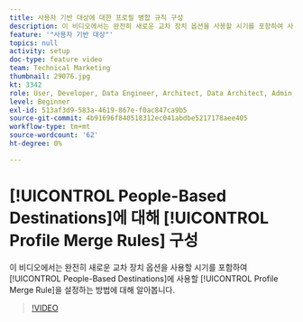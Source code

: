```yaml
---
title: 사용자 기반 대상에 대한 프로필 병합 규칙 구성
description: 이 비디오에서는 완전히 새로운 교차 장치 옵션을 사용할 시기를 포함하여 사람 기반 대상에 사용할 프로필 병합 규칙을 설정하는 방법에 대해 알아봅니다.
feature: '"사용자 기반 대상"'
topics: null
activity: setup
doc-type: feature video
team: Technical Marketing
thumbnail: 29076.jpg
kt: 3342
role: User, Developer, Data Engineer, Architect, Data Architect, Admin, Leader
level: Beginner
exl-id: 513af3d9-583a-4619-867e-f0ac847ca9b5
source-git-commit: 4b91696f840518312ec041abdbe5217178aee405
workflow-type: tm+mt
source-wordcount: '62'
ht-degree: 0%

---
```


# [!UICONTROL People-Based Destinations]에 대해 [!UICONTROL Profile Merge Rules] 구성

이 비디오에서는 완전히 새로운 교차 장치 옵션을 사용할 시기를 포함하여 [!UICONTROL People-Based Destinations]에 사용할 [!UICONTROL Profile Merge Rule]을 설정하는 방법에 대해 알아봅니다.

>[!VIDEO](https://video.tv.adobe.com/v/29076/?quality=12)
